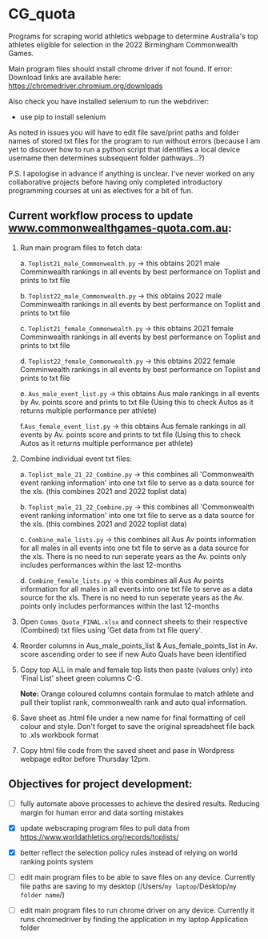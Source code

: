 # CG_quota
Programs for scraping world athletics webpage to determine Australia's top athletes eligible for selection in the 2022 Birmingham Commonwealth Games. 

Main program files should install chrome driver if not found. If error:
Download links are available here: https://chromedriver.chromium.org/downloads

Also check you have installed selenium to run the webdriver:
- use pip to install selenium 

As noted in issues you will have to edit file save/print paths and folder names of stored txt files for the program to run without errors (because I am yet to discover how to run a python script that identifies a local device username then determines subsequent folder pathways...?)

P.S. I apologise in advance if anything is unclear. I've never worked on any collaborative projects before having only completed introductory programming courses at uni as electives for a bit of fun. 

## Current workflow process to update www.commonwealthgames-quota.com.au:
  1. Run main program files to fetch data:
      
      a. `Toplist21_male_Commonwealth.py` -> this obtains 2021 male Comminwealth rankings in all events by best performance on Toplist and prints to txt file

      b. `Toplist22_male_Commonwealth.py` -> this obtains 2022 male Comminwealth rankings in all events by best performance on Toplist and prints to txt file

      c. `Toplist21_female_Commonwealth.py` -> this obtains 2021 female Comminwealth rankings in all events by best performance on Toplist and prints to txt file

      d. `Toplist22_female_Commonwealth.py` -> this obtains 2022 female Comminwealth rankings in all events by best performance on Toplist and prints to txt file

      e. `Aus_male_event_list.py` -> this obtains Aus male rankings in all events by Av. points score and prints to txt file (Using this to check Autos as it returns multiple performance per athlete)
      
      f.`Aus_female_event_list.py` -> this obtains Aus female rankings in all events by Av. points score and prints to txt file (Using this to check Autos as it returns multiple performance per athlete)

  2. Combine individual event txt files:
      
      a. `Toplist_male_21_22_Combine.py` -> this combines all 'Commonwealth event ranking information' into one txt file to serve as a data source for the xls. (this combines 2021 and 2022 toplist data)

      b. `Toplist_male_21_22_Combine.py` -> this combines all 'Commonwealth event ranking information' into one txt file to serve as a data source for the xls. (this combines 2021 and 2022 toplist data)
      
      c. `Combine_male_lists.py` -> this combines all Aus Av points information for all males in all events into one txt file to serve as a data source for the xls. There is no need to run seperate years as the Av. points only includes performances within the last 12-months
      
      d. `Combine_female_lists.py` -> this combines all Aus Av points information for all males in all events into one txt file to serve as a data source for the xls. There is no need to run seperate years as the Av. points only includes performances within the last 12-months

      
     
  3. Open `Comms_Quota_FINAL.xlsx` and connect sheets to their respective (Combined) txt files using 'Get data from txt file query'.
  4. Reorder columns in Aus_male_points_list & Aus_female_points_list in Av. score ascending order to see if new Auto Quals have been identified
  5. Copy top ALL in male and female top lists then paste (values only) into 'Final List' sheet green columns C-G. 
      
      **Note:** Orange coloured columns contain formulae to match athlete and pull their toplist rank, commonwealth rank and auto qual information. 
  6. Save sheet as .html file under a new name for final formatting of cell colour and style. Don't forget to save the original spreadsheet file back to .xls workbook format
  7. Copy html file code from the saved sheet and pase in Wordpress webpage editor before Thursday 12pm.  


## Objectives for project development:
  - [ ] fully automate above processes to achieve the desired results. Reducing margin for human error and data sorting mistakes
  - [X] update webscraping program files to pull data from https://www.worldathletics.org/records/toplists/ 
  - [X] better reflect the selection policy rules instead of relying on world ranking points system 
  - [ ] edit main program files to be able to save files on any device. Currently file paths are saving to my desktop (/Users/`my laptop`/Desktop/`my folder name`/)
  - [ ] edit main program files to run chrome driver on any device. Currently it runs chromedriver by finding the application in my laptop Application folder 

